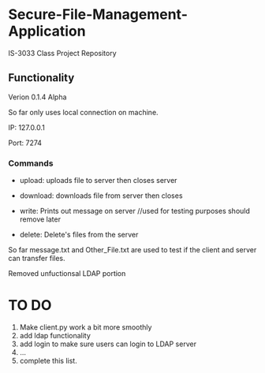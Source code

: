 # Secure-File-Management-Application
IS-3033 Class Project Repository 

## Functionality
Verion 0.1.4 Alpha

So far only uses local connection on machine. 

IP: 127.0.0.1

Port: 7274 
 
### Commands 
  
  * upload: uploads file to server then closes server
  
  * download: downloads file from server then closes 
  
  * write: Prints out message on server  //used for testing purposes should remove later

  * delete: Delete's files from the server

So far message.txt and Other_File.txt are used to test if the client and server can transfer files. 

Removed unfuctionsal LDAP portion
# TO DO
1. Make client.py work a bit more smoothly
2. add ldap functionality
3. add login to make sure users can login to LDAP server
4. ...
5. complete this list.
